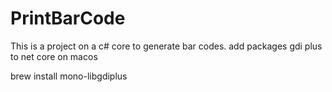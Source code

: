 # PrintBarCode
This is a project on a c# core to generate bar codes.
add packages gdi plus to net core on macos

brew install mono-libgdiplus
